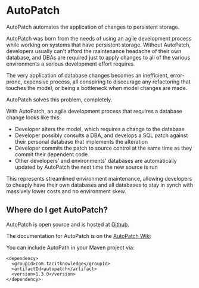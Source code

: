 AutoPatch
=========

AutoPatch automates the application of changes to persistent storage.

AutoPatch was born from the needs of using an agile development process
while working on systems that have persistent storage. Without
AutoPatch, developers usually can't afford the maintenance headache of
their own database, and DBAs are required just to apply changes to all
of the various environments a serious development effort requires.

The very application of database changes becomes an inefficient,
error-prone, expensive process, all conspiring to discourage any
refactoring that touches the model, or being a bottleneck when model
changes are made.

AutoPatch solves this problem, completely.

With AutoPatch, an agile development process that requires a database
change looks like this:

* Developer alters the model, which requires a change to the database
* Developer possibly consults a DBA, and develops a SQL patch against
  their personal database that implements the alteration
* Developer commits the patch to source control at the same time as they
  commit their dependent code
* Other developers' and environments' databases are automatically updated
  by AutoPatch the next time the new source is run

This represents streamlined environment maintenance, allowing developers
to cheaply have their own databases and all databases to stay in synch
with massively lower costs and no environment skew.


Where do I get AutoPatch?
-------------------------
AutoPatch is open source and is hosted at [Github](http://github.com/tacitknowledge/autopatch).

The documentation for AutoPatch is on the [AutoPatch Wiki](https://github.com/tacitknowledge/autopatch/wiki)

You can include AutoPath in your Maven project via:

    <dependency>
      <groupId>com.tacitknowledge</groupId>
      <artifactId>autopatch</artifact>
      <version>1.3.0</version>
    </dependency>

